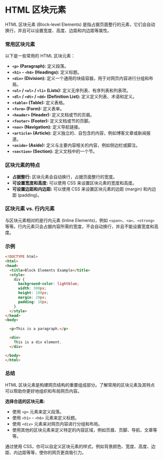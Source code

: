 # HTML 区块元素

HTML 区块元素 (Block-level Elements) 是指占据页面整行的元素，它们会自动换行，并且可以设置宽度、高度、边距和内边距等属性。

### 常用区块元素

以下是一些常用的 HTML 区块元素：

*   **`<p>` (Paragraph):**  定义段落。
*   **`<h1>` - `<h6>` (Headings):**  定义标题。
*   **`<div>` (Division):**  定义一个通用的块级容器，用于对网页内容进行分组和布局。
*   **`<ul>` / `<ol>` / `<li>` (Lists):**  定义无序列表、有序列表和列表项。
*   **`<dl>` / `<dt>` / `<dd>` (Definition List):**  定义定义列表、术语和定义。
*   **`<table>` (Table):**  定义表格。
*   **`<form>` (Form):**  定义表单。
*   **`<header>` (Header):**  定义文档或节的页眉。
*   **`<footer>` (Footer):**  定义文档或节的页脚。
*   **`<nav>` (Navigation):**  定义导航链接。
*   **`<article>` (Article):**  定义独立的、自包含的内容，例如博客文章或新闻报道。
*   **`<aside>` (Aside):**  定义与主要内容相关的内容，例如侧边栏或脚注。
*   **`<section>` (Section):**  定义文档中的一个节。

### 区块元素的特点

*   **占据整行:** 区块元素会自动换行，占据页面整行的宽度。
*   **可设置宽度和高度:** 可以使用 CSS 来设置区块元素的宽度和高度。
*   **可设置边距和内边距:** 可以使用 CSS 来设置区块元素的边距 (margin) 和内边距 (padding)。

### 区块元素 vs. 行内元素

与区块元素相对的是行内元素 (Inline Elements)，例如 `<span>`、`<a>`、`<strong>` 等等。行内元素只会占据内容所需的宽度，不会自动换行，并且不能设置宽度和高度。

### 示例

```html
<!DOCTYPE html>
<html>
<head>
  <title>Block Elements Example</title>
  <style>
    div {
      background-color: lightblue;
      width: 300px;
      height: 100px;
      margin: 20px;
      padding: 10px;
    }
  </style>
</head>
<body>

  <p>This is a paragraph.</p>

  <div>
    This is a div element.
  </div>

</body>
</html>
```

### 总结

HTML 区块元素是构建网页结构的重要组成部分。了解常用的区块元素及其特点可以帮助你更好地组织和布局网页内容。 

**选择合适的区块元素:**

*   使用 `<p>` 元素来定义段落。
*   使用 `<h1>` - `<h6>` 元素来定义标题。
*   使用 `<div>` 元素来对网页内容进行分组和布局。
*   使用其他的区块元素来定义特定的内容区域，例如页眉、页脚、导航、文章等等。

通过使用 CSS，你可以自定义区块元素的样式，例如背景颜色、宽度、高度、边距、内边距等等，使你的网页更具吸引力。 
